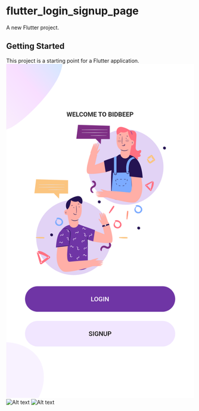 # flutter_login_signup_page

A new Flutter project.

## Getting Started

This project is a starting point for a Flutter application.
 ![Alt text](Screenshot.png "Screenshot")
 ![Alt text](Screenshot_login.png.png "Screenshot Login")
 ![Alt text](Screenshot_signup.png.png.png "Screenshot signup")
